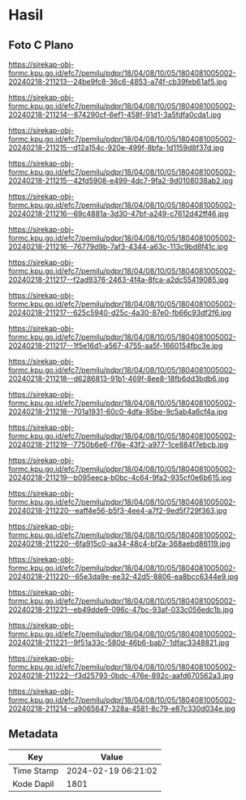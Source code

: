 # Hasil

## Foto C Plano

https://sirekap-obj-formc.kpu.go.id/efc7/pemilu/pdpr/18/04/08/10/05/1804081005002-20240218-211213--24be9fc8-36c6-4853-a74f-cb39feb61af5.jpg

https://sirekap-obj-formc.kpu.go.id/efc7/pemilu/pdpr/18/04/08/10/05/1804081005002-20240218-211214--874290cf-6ef1-458f-91d1-3a5fdfa0cda1.jpg

https://sirekap-obj-formc.kpu.go.id/efc7/pemilu/pdpr/18/04/08/10/05/1804081005002-20240218-211215--d12a154c-920e-499f-8bfa-1d1159d8f37d.jpg

https://sirekap-obj-formc.kpu.go.id/efc7/pemilu/pdpr/18/04/08/10/05/1804081005002-20240218-211215--42fd5908-e499-4dc7-9fa2-9d0108038ab2.jpg

https://sirekap-obj-formc.kpu.go.id/efc7/pemilu/pdpr/18/04/08/10/05/1804081005002-20240218-211216--69c4881a-3d30-47bf-a249-c7612d42ff46.jpg

https://sirekap-obj-formc.kpu.go.id/efc7/pemilu/pdpr/18/04/08/10/05/1804081005002-20240218-211216--76779d9b-7af3-4344-a63c-113c9bd8f41c.jpg

https://sirekap-obj-formc.kpu.go.id/efc7/pemilu/pdpr/18/04/08/10/05/1804081005002-20240218-211217--f2ad9376-2463-4f4a-8fca-a2dc55419085.jpg

https://sirekap-obj-formc.kpu.go.id/efc7/pemilu/pdpr/18/04/08/10/05/1804081005002-20240218-211217--625c5940-d25c-4a30-87e0-fb66c93df2f6.jpg

https://sirekap-obj-formc.kpu.go.id/efc7/pemilu/pdpr/18/04/08/10/05/1804081005002-20240218-211217--1f5e16d1-a567-4755-aa5f-1660154fbc3e.jpg

https://sirekap-obj-formc.kpu.go.id/efc7/pemilu/pdpr/18/04/08/10/05/1804081005002-20240218-211218--d6286813-91b1-469f-8ee8-18fb6dd3bdb6.jpg

https://sirekap-obj-formc.kpu.go.id/efc7/pemilu/pdpr/18/04/08/10/05/1804081005002-20240218-211218--701a1931-60c0-4dfa-85be-9c5ab4a6cf4a.jpg

https://sirekap-obj-formc.kpu.go.id/efc7/pemilu/pdpr/18/04/08/10/05/1804081005002-20240218-211219--7750b6e6-f76e-43f2-a977-1ce884f7ebcb.jpg

https://sirekap-obj-formc.kpu.go.id/efc7/pemilu/pdpr/18/04/08/10/05/1804081005002-20240218-211219--b095eeca-b0bc-4c64-9fa2-935cf0e6b615.jpg

https://sirekap-obj-formc.kpu.go.id/efc7/pemilu/pdpr/18/04/08/10/05/1804081005002-20240218-211220--eaff4e56-b5f3-4ee4-a7f2-9ed5f729f363.jpg

https://sirekap-obj-formc.kpu.go.id/efc7/pemilu/pdpr/18/04/08/10/05/1804081005002-20240218-211220--6fa915c0-aa34-48c4-bf2a-368aebd86119.jpg

https://sirekap-obj-formc.kpu.go.id/efc7/pemilu/pdpr/18/04/08/10/05/1804081005002-20240218-211220--65e3da9e-ee32-42d5-8806-ea8bcc6344e9.jpg

https://sirekap-obj-formc.kpu.go.id/efc7/pemilu/pdpr/18/04/08/10/05/1804081005002-20240218-211221--eb49dde9-096c-47bc-93af-033c056edc1b.jpg

https://sirekap-obj-formc.kpu.go.id/efc7/pemilu/pdpr/18/04/08/10/05/1804081005002-20240218-211221--9f51a33c-580d-46b6-bab7-1dfac3348821.jpg

https://sirekap-obj-formc.kpu.go.id/efc7/pemilu/pdpr/18/04/08/10/05/1804081005002-20240218-211222--f3d25793-0bdc-476e-892c-aafd670562a3.jpg

https://sirekap-obj-formc.kpu.go.id/efc7/pemilu/pdpr/18/04/08/10/05/1804081005002-20240218-211214--a9065647-328a-4581-8c79-e87c330d034e.jpg


## Metadata

| Key        | Value               |
| ---------- | ------------------- |
| Time Stamp | 2024-02-19 06:21:02 |
| Kode Dapil | 1801                |



